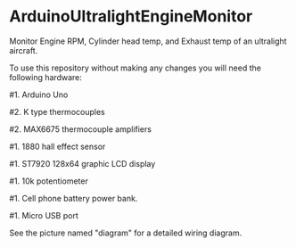 # ArduinoUltralightEngineMonitor


Monitor Engine RPM, Cylinder head temp, 
and Exhaust temp of an ultralight aircraft.

To use this repository without making any changes
you will need the following hardware:
 
  #1. Arduino Uno
 
  #2. K type thermocouples
 
  #2. MAX6675 thermocouple amplifiers

  #1. 1880 hall effect sensor

  #1. ST7920 128x64 graphic LCD display
 
  #1. 10k potentiometer

  #1. Cell phone battery power bank.
 
  #1. Micro USB port
 
See the picture named "diagram" for a detailed wiring diagram.
